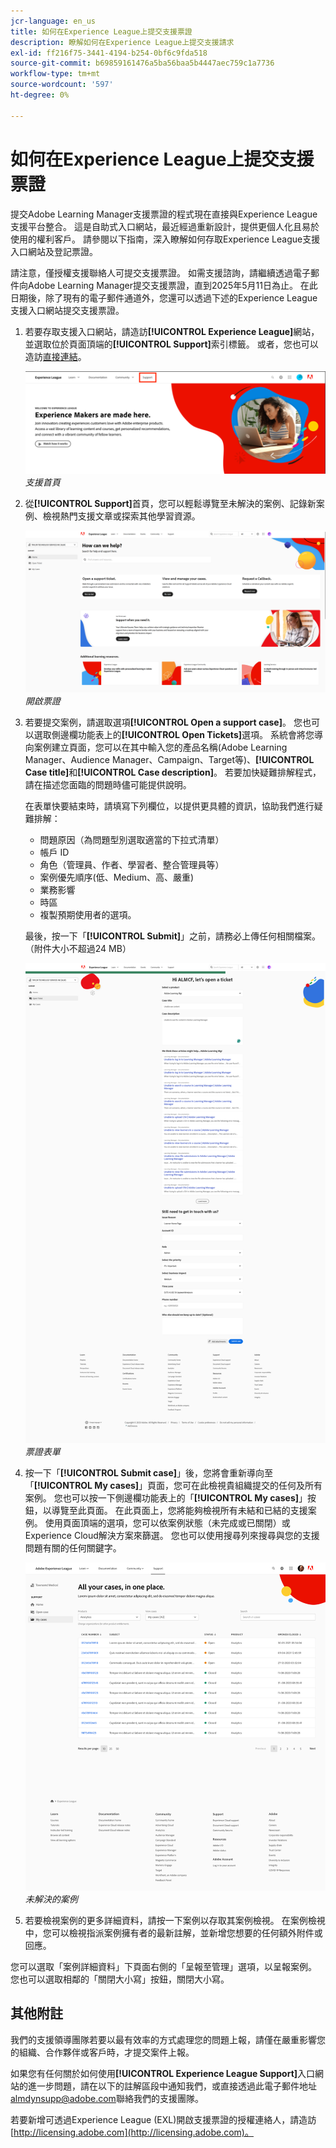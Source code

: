 ```yaml
---
jcr-language: en_us
title: 如何在Experience League上提交支援票證
description: 瞭解如何在Experience League上提交支援請求
exl-id: ff216f75-3441-4194-b254-0bf6c9fda518
source-git-commit: b69859161476a5ba56baa5b4447aec759c1a7736
workflow-type: tm+mt
source-wordcount: '597'
ht-degree: 0%

---
```


# 如何在Experience League上提交支援票證

提交Adobe Learning Manager支援票證的程式現在直接與Experience League支援平台整合。 這是自助式入口網站，最近經過重新設計，提供更個人化且易於使用的權利客戶。 請參閱以下指南，深入瞭解如何存取Experience League支援入口網站及登記票證。

請注意，僅授權支援聯絡人可提交支援票證。 如需支援諮詢，請繼續透過電子郵件向Adobe Learning Manager提交支援票證，直到2025年5月11日為止。 在此日期後，除了現有的電子郵件通道外，您還可以透過下述的Experience League支援入口網站提交支援票證。

1. 若要存取支援入口網站，請造訪&#x200B;**[!UICONTROL Experience League]**&#x200B;網站，並選取位於頁面頂端的&#x200B;**[!UICONTROL Support]**&#x200B;索引標籤。 或者，您也可以造訪[直接連結](https://experienceleague.adobe.com/home#support)。

   ![](assets/support.png)
   _支援首頁_

2. 從&#x200B;**[!UICONTROL Support]**&#x200B;首頁，您可以輕鬆導覽至未解決的案例、記錄新案例、檢視熱門支援文章或探索其他學習資源。

   ![](assets/open-ticket.png)
   _開啟票證_

3. 若要提交案例，請選取選項&#x200B;**[!UICONTROL Open a support case]**。 您也可以選取側邊欄功能表上的&#x200B;**[!UICONTROL Open Tickets]**&#x200B;選項。 系統會將您導向案例建立頁面，您可以在其中輸入您的產品名稱(Adobe Learning Manager、Audience Manager、Campaign、Target等)、**[!UICONTROL Case title]**&#x200B;和&#x200B;**[!UICONTROL Case description]**。 若要加快疑難排解程式，請在描述您面臨的問題時儘可能提供說明。

   在表單快要結束時，請填寫下列欄位，以提供更具體的資訊，協助我們進行疑難排解：

   * 問題原因（為問題型別選取適當的下拉式清單）
   * 帳戶 ID
   * 角色（管理員、作者、學習者、整合管理員等）
   * 案例優先順序(低、Medium、高、嚴重)
   * 業務影響
   * 時區
   * 複製預期使用者的選項。

   最後，按一下「**[!UICONTROL Submit]**」之前，請務必上傳任何相關檔案。 （附件大小不超過24 MB）

   ![](assets/ticket-form.png)
   _票證表單_

4. 按一下「**[!UICONTROL Submit case]**」後，您將會重新導向至「**[!UICONTROL My cases]**」頁面，您可在此檢視貴組織提交的任何及所有案例。 您也可以按一下側邊欄功能表上的「**[!UICONTROL My cases]**」按鈕，以導覽至此頁面。 在此頁面上，您將能夠檢視所有未結和已結的支援案例。 使用頁面頂端的選項，您可以依案例狀態（未完成或已關閉）或Experience Cloud解決方案來篩選。 您也可以使用搜尋列來搜尋與您的支援問題有關的任何關鍵字。

   ![](assets/open-cases.png)
   _未解決的案例_

5. 若要檢視案例的更多詳細資料，請按一下案例以存取其案例檢視。 在案例檢視中，您可以檢視指派案例擁有者的最新註解，並新增您想要的任何額外附件或回應。

您可以選取「案例詳細資料」下頁面右側的「呈報至管理」選項，以呈報案例。 您也可以選取相鄰的「關閉大小寫」按鈕，關閉大小寫。

## 其他附註

我們的支援領導團隊若要以最有效率的方式處理您的問題上報，請僅在嚴重影響您的組織、合作夥伴或客戶時，才提交案件上報。

如果您有任何關於如何使用&#x200B;**[!UICONTROL Experience League Support]**&#x200B;入口網站的進一步問題，請在以下的註解區段中通知我們，或直接透過此電子郵件地址[almdynsupp@adobe.com](mailto:almdynsupp@adobe.com)聯絡我們的支援團隊。

若要新增可透過Experience League (EXL)開啟支援票證的授權連絡人，請造訪[http://licensing.adobe.com](http://licensing.adobe.com)。
